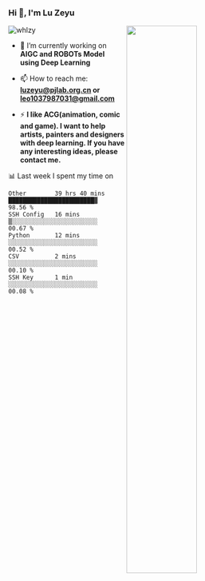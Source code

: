 ### Hi 👋, I'm Lu Zeyu

<img src="https://komarev.com/ghpvc/?username=whlzy&label=Profile%20views&color=0e75b6&style=flat" alt="whlzy" />
<img align="right" width="53%" src="https://github-readme-stats.vercel.app/api?username=whlzy&show_icons=true">

- 🔭 I’m currently working on **AIGC and ROBOTs Model using Deep Learning**

- 📫 How to reach me: **luzeyu@pjlab.org.cn or leo1037987031@gmail.com**

- ⚡ **I like ACG(animation, comic and game). I want to help artists, painters and designers with deep learning. If you have any interesting ideas, please contact me.**

📊 Last week I spent my time on

<!--START_SECTION:waka-->

```text
Other        39 hrs 40 mins  ████████████████████████▓   98.56 %
SSH Config   16 mins         ▒░░░░░░░░░░░░░░░░░░░░░░░░   00.67 %
Python       12 mins         ░░░░░░░░░░░░░░░░░░░░░░░░░   00.52 %
CSV          2 mins          ░░░░░░░░░░░░░░░░░░░░░░░░░   00.10 %
SSH Key      1 min           ░░░░░░░░░░░░░░░░░░░░░░░░░   00.08 %
```

<!--END_SECTION:waka-->

